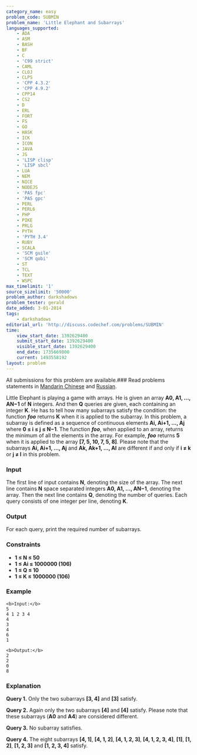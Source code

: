 ```yaml
---
category_name: easy
problem_code: SUBMIN
problem_name: 'Little Elephant and Subarrays'
languages_supported:
    - ADA
    - ASM
    - BASH
    - BF
    - C
    - 'C99 strict'
    - CAML
    - CLOJ
    - CLPS
    - 'CPP 4.3.2'
    - 'CPP 4.9.2'
    - CPP14
    - CS2
    - D
    - ERL
    - FORT
    - FS
    - GO
    - HASK
    - ICK
    - ICON
    - JAVA
    - JS
    - 'LISP clisp'
    - 'LISP sbcl'
    - LUA
    - NEM
    - NICE
    - NODEJS
    - 'PAS fpc'
    - 'PAS gpc'
    - PERL
    - PERL6
    - PHP
    - PIKE
    - PRLG
    - PYTH
    - 'PYTH 3.4'
    - RUBY
    - SCALA
    - 'SCM guile'
    - 'SCM qobi'
    - ST
    - TCL
    - TEXT
    - WSPC
max_timelimit: '1'
source_sizelimit: '50000'
problem_author: darkshadows
problem_tester: gerald
date_added: 3-01-2014
tags:
    - darkshadows
editorial_url: 'http://discuss.codechef.com/problems/SUBMIN'
time:
    view_start_date: 1392629400
    submit_start_date: 1392629400
    visible_start_date: 1392629400
    end_date: 1735669800
    current: 1493558192
layout: problem
---
```

All submissions for this problem are available.###  Read problems statements in [Mandarin Chinese](http://www.codechef.com/download/translated/FEB14/mandarin/SUBMIN.pdf) and [Russian](http://www.codechef.com/download/translated/FEB14/russian/SUBMIN.pdf).

Little Elephant is playing a game with arrays. He is given an array **A0, A1, ..., AN−1** of **N** integers. And then **Q** queries are given, each containing an integer **K**. He has to tell how many subarrays satisfy the condition: the function **_foo_** returns **K** when it is applied to the subarray.
In this problem, a subarray is defined as a sequence of continuous elements **Ai, Ai+1, ..., Aj** where **0 ≤ i ≤ j ≤ N−1**. The function **_foo_**, when applied to an array, returns the minimum of all the elements in the array.
For example, **_foo_** returns **5** when it is applied to the array **\[7, 5, 10, 7, 5, 8\]**. Please note that the subarrays **Ai, Ai+1, ..., Aj** and **Ak, Ak+1, ..., Al** are different if and only if **i ≠ k** or **j ≠ l** in this problem.

### Input

The first line of input contains **N**, denoting the size of the array. The next line contains **N** space separated integers **A0, A1, ..., AN−1**, denoting the array. Then the next line contains **Q**, denoting the number of queries. Each query consists of one integer per line, denoting **K**.

### Output

For each query, print the required number of subarrays.

### Constraints

- **1 ≤ N ≤ 50**
- **1 ≤ Ai ≤ 1000000 (106)**
- **1 ≤ Q ≤ 10**
- **1 ≤ K ≤ 1000000 (106)**

### Example

```
<b>Input:</b>
5
4 1 2 3 4
4
3
4
6
1

<b>Output:</b>
2
2
0
8

```
### Explanation

**Query 1.** Only the two subarrays **\[3, 4\]** and **\[3\]** satisfy.

**Query 2.** Again only the two subarrays **\[4\]** and **\[4\]** satisfy. Please note that these subarrays (**A0** and **A4**) are considered different.

**Query 3.** No subarray satisfies.

**Query 4.** The eight subarrays **\[4, 1\]**, **\[4, 1, 2\]**, **\[4, 1, 2, 3\]**, **\[4, 1, 2, 3, 4\]**, **\[1\]**, **\[1, 2\]**, **\[1, 2, 3\]** and **\[1, 2, 3, 4\]** satisfy.